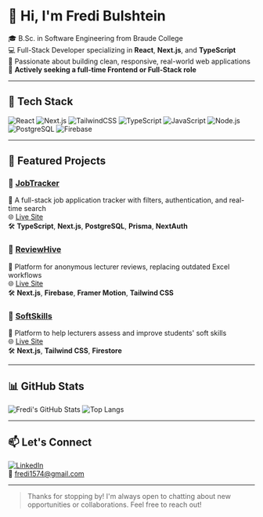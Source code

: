 # 👋 Hi, I'm Fredi Bulshtein

🎓 B.Sc. in Software Engineering from Braude College  
💻 Full-Stack Developer specializing in **React**, **Next.js**, and **TypeScript**  
🚀 Passionate about building clean, responsive, real-world web applications  
💼 **Actively seeking a full-time Frontend or Full-Stack role**

---

## 🧰 Tech Stack

![React](https://img.shields.io/badge/-React-61DAFB?logo=react&logoColor=black&style=flat-square)
![Next.js](https://img.shields.io/badge/-Next.js-000000?logo=nextdotjs&logoColor=white&style=flat-square)
![TailwindCSS](https://img.shields.io/badge/-TailwindCSS-38B2AC?logo=tailwind-css&logoColor=white&style=flat-square)
![TypeScript](https://img.shields.io/badge/-TypeScript-007ACC?logo=typescript&logoColor=white&style=flat-square)
![JavaScript](https://img.shields.io/badge/-JavaScript-F7DF1E?logo=javascript&logoColor=black&style=flat-square)
![Node.js](https://img.shields.io/badge/-Node.js-339933?logo=node.js&logoColor=white&style=flat-square)
![PostgreSQL](https://img.shields.io/badge/-PostgreSQL-4169E1?logo=postgresql&logoColor=white&style=flat-square)
![Firebase](https://img.shields.io/badge/-Firebase-FFCA28?logo=firebase&logoColor=black&style=flat-square)

---

## 🧪 Featured Projects

### 🔹 [JobTracker](https://github.com/fredi1574/jobTrack)  
📌 A full-stack job application tracker with filters, authentication, and real-time search  
🌐 [Live Site](https://job-track-five.vercel.app)  
🛠 **TypeScript**, **Next.js**, **PostgreSQL**, **Prisma**, **NextAuth**

### 🔹 [ReviewHive](https://github.com/fredi1574/ReviewHive)  
📌 Platform for anonymous lecturer reviews, replacing outdated Excel workflows  
🌐 [Live Site](https://reviewhive-nine.vercel.app)  
🛠 **Next.js**, **Firebase**, **Framer Motion**, **Tailwind CSS**

### 🔹 [SoftSkills](https://github.com/FinalProject19994/finalProject)  
📌 Platform to help lecturers assess and improve students' soft skills  
🌐 [Live Site](https://coreskills-lime.vercel.app)  
🛠 **Next.js**, **Tailwind CSS**, **Firestore**

---

## 📊 GitHub Stats

![Fredi's GitHub Stats](https://github-readme-stats.vercel.app/api?username=fredi1574&show_icons=true&theme=default&hide_title=true&hide_border=true)
![Top Langs](https://github-readme-stats.vercel.app/api/top-langs/?username=fredi1574&layout=compact&hide_border=true)

---

## 📫 Let's Connect

[![LinkedIn](https://img.shields.io/badge/-LinkedIn-blue?logo=linkedin&logoColor=white&style=flat-square)](https://www.linkedin.com/in/fredibulshtein/)  
📧 [fredi1574@gmail.com](mailto:fredi1574@gmail.com)

---

> Thanks for stopping by! I'm always open to chatting about new opportunities or collaborations. Feel free to reach out!
